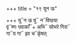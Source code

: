 +++
title = "१९ यून ऊ"

+++
यू᳓न ऊ षु᳓ न᳓विष्ठया  
वृ᳓ष्णः पवाकाँ᳓+ अभि᳓ सोभरे गिरा᳓  
गा᳓य गा᳓ इव च᳓र्कृषत्